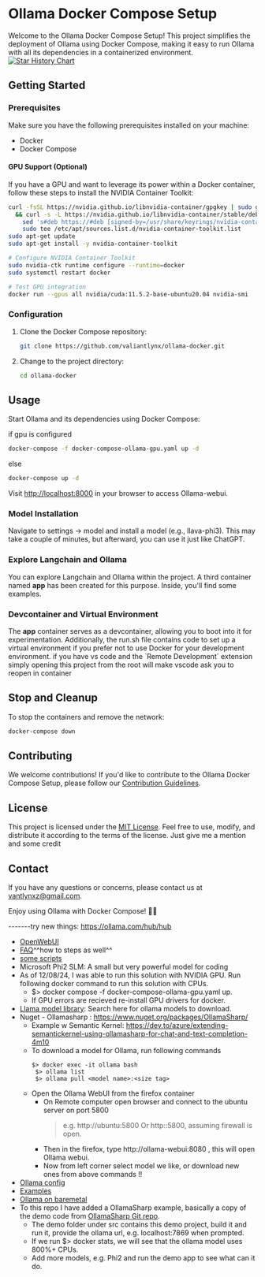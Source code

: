 # Ollama Docker Compose Setup

Welcome to the Ollama Docker Compose Setup! This project simplifies the deployment of Ollama using Docker Compose, making it easy to run Ollama with all its dependencies in a containerized environment.
[![Star History Chart](https://api.star-history.com/svg?repos=valiantlynx/ollama-docker&type=Date)](https://star-history.com/#valiantlynx/ollama-docker&Date)

## Getting Started

### Prerequisites
Make sure you have the following prerequisites installed on your machine:

- Docker
- Docker Compose

#### GPU Support (Optional)

If you have a GPU and want to leverage its power within a Docker container, follow these steps to install the NVIDIA Container Toolkit:

```bash
curl -fsSL https://nvidia.github.io/libnvidia-container/gpgkey | sudo gpg --dearmor -o /usr/share/keyrings/nvidia-container-toolkit-keyring.gpg \
  && curl -s -L https://nvidia.github.io/libnvidia-container/stable/deb/nvidia-container-toolkit.list | \
    sed 's#deb https://#deb [signed-by=/usr/share/keyrings/nvidia-container-toolkit-keyring.gpg] https://#g' | \
    sudo tee /etc/apt/sources.list.d/nvidia-container-toolkit.list
sudo apt-get update
sudo apt-get install -y nvidia-container-toolkit

# Configure NVIDIA Container Toolkit
sudo nvidia-ctk runtime configure --runtime=docker
sudo systemctl restart docker

# Test GPU integration
docker run --gpus all nvidia/cuda:11.5.2-base-ubuntu20.04 nvidia-smi
```

### Configuration

1. Clone the Docker Compose repository:

    ```bash
    git clone https://github.com/valiantlynx/ollama-docker.git
    ```

2. Change to the project directory:

    ```bash
    cd ollama-docker
    ```

## Usage

Start Ollama and its dependencies using Docker Compose:

if gpu is configured
```bash
docker-compose -f docker-compose-ollama-gpu.yaml up -d
```
else
```bash
docker-compose up -d
```

Visit [http://localhost:8000](http://localhost:8000) in your browser to access Ollama-webui.

### Model Installation

Navigate to settings -> model and install a model (e.g., llava-phi3). This may take a couple of minutes, but afterward, you can use it just like ChatGPT.

### Explore Langchain and Ollama

You can explore Langchain and Ollama within the project. A third container named **app** has been created for this purpose. Inside, you'll find some examples.

### Devcontainer and Virtual Environment

The **app** container serves as a devcontainer, allowing you to boot into it for experimentation. Additionally, the run.sh file contains code to set up a virtual environment if you prefer not to use Docker for your development environment.
if you have vs code and the `Remote Development´ extension simply opening this project from the root will make vscode ask you to reopen in container
## Stop and Cleanup

To stop the containers and remove the network:

```bash
docker-compose down
```

## Contributing

We welcome contributions! If you'd like to contribute to the Ollama Docker Compose Setup, please follow our [Contribution Guidelines](CONTRIBUTING.md).


## License

This project is licensed under the [MIT License](LICENSE). Feel free to use, modify, and distribute it according to the terms of the license. Just give me a mention and some credit

## Contact

If you have any questions or concerns, please contact us at [vantlynxz@gmail.com](mailto:vantlynxz@gmail.com).

Enjoy using Ollama with Docker Compose! 🐳🚀



-------try new things:
https://ollama.com/hub/hub
- [OpenWebUI](https://docs.openwebui.com/ )
- [FAQ](https://github.com/ollama/ollama/blob/main/docs/README.md )^^how to steps as well^^
- [some scripts](https://github.com/CtrlAiDel/How-to-Run-Multiple-AI-Models-with-Ollama-and-Open-WebUI-in-Docker/blob/main/README.md )
- Microsoft Phi2 SLM: A small but very powerful model for coding
- As of 12/08/24, I was able to run this solution with NVIDIA GPU. Run following docker command to run this solution with CPUs.
    - $> docker compose -f docker-compose-ollama-gpu.yaml up. 
    - If GPU errors are recieved re-install GPU drivers for docker.
- [Llama model library](https://ollama.com/search ): Search here for ollama models to download.
- Nuget - Ollamasharp : https://www.nuget.org/packages/OllamaSharp/
    - Example w Semantic Kernel: https://dev.to/azure/extending-semantickernel-using-ollamasharp-for-chat-and-text-completion-4m10 
  - To download a model for Ollama, run following commands
      ```Shell
      $> docker exec -it ollama bash
       $> ollama list
       $> ollama pull <model name>:<size tag>
      ```
  - Open the Ollama WebUI from the firefox container
    - On Remote computer open browser and connect to the ubuntu server on port 5800 
        > e.g. http://ubuntu:5800 Or http:<Ubuntu Ip>:5800, assuming firewall is open.
    - Then in the firefox, type http://ollama-webui:8080 , this will open Ollama webui.
    - Now from left corner select model we like, or download new ones from above commands !!
- [Ollama config](https://github.com/ollama/ollama/blob/main/docs/faq.md#where-are-models-stored )
- [Examples](https://github.com/ollama/ollama-python/blob/main/examples/README.md)
- [Ollama on baremetal](https://www.restack.io/p/ollama-answer-download-model-offline-cat-ai )
- To this repo I have added a OllamaSharp example, basically a copy of the demo code from [OllamaSharp Git repo](https://github.com/awaescher/OllamaSharp ).
    - The demo folder under src contains this demo project, build it and run it, provide the ollama url, e.g. localhost:7869 when prompted.
    - If we run $> docker stats, we will see that the ollama model uses 800%+ CPUs.
    - Add more models, e.g. Phi2 and run the demo app to see what can it do.

